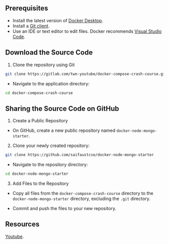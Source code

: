 ## Prerequisites

- Install the latest version of [Docker Desktop](https://docs.docker.com/get-started/get-docker/).
- Install a [Git client](https://git-scm.com/downloads).
- Use an IDE or text editor to edit files. Docker recommends [Visual Studio Code](https://code.visualstudio.com/).

## Download the Source Code

1. Clone the repository using Git

```bash
git clone https://gitlab.com/twn-youtube/docker-compose-crash-course.git
```

- Navigate to the application directory:

```bash
cd docker-compose-crash-course
```

## Sharing the Source Code on GitHub

1. Create a Public Repository

- On GitHub, create a new public repository named `docker-node-mongo-starter`.

2. Clone your newly created repository:

```bash
git clone https://github.com/saifaustcse/docker-node-mongo-starter
```

- Navigate to the repository directory:

```bash
cd docker-node-mongo-starter
```

3. Add Files to the Repository

- Copy all files from the `docker-compose-crash-course` directory to the `docker-node-mongo-starter` directory, excluding the `.git` directory.

- Commit and push the files to your new repository.

## Resources

[Youtube](https://docs.docker.com/guides/dotnet/containerize/).
